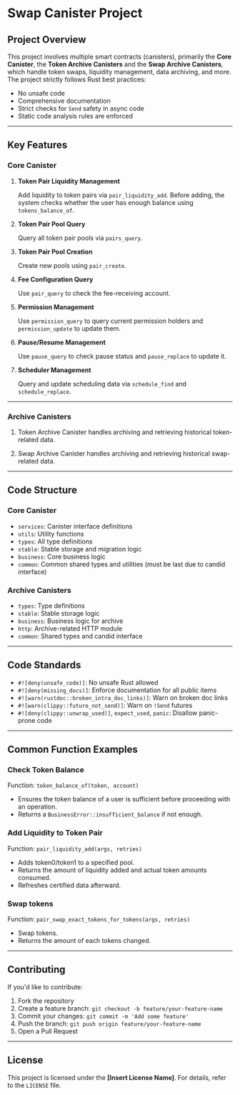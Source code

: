 # Swap Canister Project

## Project Overview

This project involves multiple smart contracts (canisters), primarily the **Core Canister**, the **Token Archive Canisters** and the **Swap Archive Canisters**, which handle token swaps, liquidity management, data archiving, and more. The project strictly follows Rust best practices:

- No unsafe code
- Comprehensive documentation
- Strict checks for `Send` safety in async code
- Static code analysis rules are enforced

---

## Key Features

### Core Canister

1. **Token Pair Liquidity Management**

   Add liquidity to token pairs via `pair_liquidity_add`.
   Before adding, the system checks whether the user has enough balance using `tokens_balance_of`.

2. **Token Pair Pool Query**

   Query all token pair pools via `pairs_query`.

3. **Token Pair Pool Creation**

   Create new pools using `pair_create`.

4. **Fee Configuration Query**

   Use `pair_query` to check the fee-receiving account.

5. **Permission Management**

   Use `permission_query` to query current permission holders and `permission_update` to update them.

6. **Pause/Resume Management**

   Use `pause_query` to check pause status and `pause_replace` to update it.

7. **Scheduler Management**

   Query and update scheduling data via `schedule_find` and `schedule_replace`.

---

### Archive Canisters

1. Token Archive Canister handles archiving and retrieving historical token-related data.

2. Swap Archive Canister handles archiving and retrieving historical swap-related data.

---

## Code Structure

### Core Canister

- `services`: Canister interface definitions
- `utils`: Utility functions
- `types`: All type definitions
- `stable`: Stable storage and migration logic
- `business`: Core business logic
- `common`: Common shared types and utilities (must be last due to candid interface)

### Archive Canisters

- `types`: Type definitions
- `stable`: Stable storage logic
- `business`: Business logic for archive
- `http`: Archive-related HTTP module
- `common`: Shared types and candid interface

---

## Code Standards

- `#![deny(unsafe_code)]`: No unsafe Rust allowed
- `#![deny(missing_docs)]`: Enforce documentation for all public items
- `#![warn(rustdoc::broken_intra_doc_links)]`: Warn on broken doc links
- `#![warn(clippy::future_not_send)]`: Warn on `!Send` futures
- `#![deny(clippy::unwrap_used)]`, `expect_used`, `panic`: Disallow panic-prone code

---

## Common Function Examples

### Check Token Balance

Function: `token_balance_of(token, account)`

- Ensures the token balance of a user is sufficient before proceeding with an operation.
- Returns a `BusinessError::insufficient_balance` if not enough.

### Add Liquidity to Token Pair

Function: `pair_liquidity_add(args, retries)`

- Adds token0/token1 to a specified pool.
- Returns the amount of liquidity added and actual token amounts consumed.
- Refreshes certified data afterward.

### Swap tokens

Function: `pair_swap_exact_tokens_for_tokens(args, retries)`

- Swap tokens.
- Returns the amount of each tokens changed.

---

## Contributing

If you'd like to contribute:

1. Fork the repository
2. Create a feature branch:
   `git checkout -b feature/your-feature-name`
3. Commit your changes:
   `git commit -m 'Add some feature'`
4. Push the branch:
   `git push origin feature/your-feature-name`
5. Open a Pull Request

---

## License

This project is licensed under the **[Insert License Name]**.
For details, refer to the `LICENSE` file.
